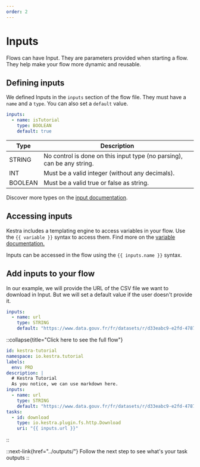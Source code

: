 ```yaml
---
order: 2
---
```


# Inputs

Flows can have Input. They are parameters provided when starting a flow. They help make your flow more dynamic and reusable.

## Defining inputs

We defined Inputs in the `inputs` section of the flow file. They must have a `name` and a `type`.
You can also set a `default` value.

```yaml
inputs:
  - name: isTutorial
    type: BOOLEAN
    default: true
```

| Type    | Description                                                            |
|---------|------------------------------------------------------------------------|
| STRING  | No control is done on this input type (no parsing), can be any string. |
| INT     | Must be a valid integer (without any decimals).                        |
| BOOLEAN | Must be a valid true or false as string.                               |

Discover more types on the [input documentation](https://kestra.io/docs/developer-guide/flow/inputs).

## Accessing inputs

Kestra includes a templating engine to access variables in your flow. Use the `{{ variable }}` syntax to access them.
Find more on the [variable documentation.](../../developer-guide/variables)

Inputs can be accessed in the flow using the `{{ inputs.name }}` syntax.


## Add inputs to your flow

In our example, we will provide the URL of the CSV file we want to download in Input. But we will set a default value if the user doesn't provide it.

```yaml
inputs:
  - name: url
    type: STRING
    default: "https://www.data.gouv.fr/fr/datasets/r/d33eabc9-e2fd-4787-83e5-a5fcfb5af66d"
```

::collapse{title="Click here to see the full flow"}
```yaml
id: kestra-tutorial
namespace: io.kestra.tutorial
labels:
  env: PRD
description: |
  # Kestra Tutorial
  As you notice, we can use markdown here.
inputs:
  - name: url
    type: STRING
    default: "https://www.data.gouv.fr/fr/datasets/r/d33eabc9-e2fd-4787-83e5-a5fcfb5af66d"
tasks:
  - id: download
    type: io.kestra.plugin.fs.http.Download
    uri: "{{ inputs.url }}"
```
::


::next-link{href="../outputs/"}
Follow the next step to see what's your task outputs
::
